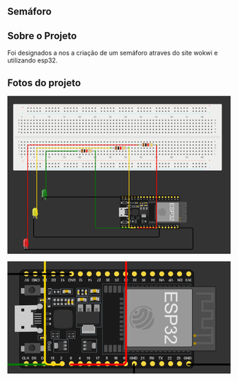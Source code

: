 ﻿## Semáforo

## Sobre o Projeto
Foi designados a nos a criação de um semáforo atraves do site wokwi e utilizando esp32.



## Fotos do projeto
![alt text](<projeto total.png>)

![alt text](esp.png)


